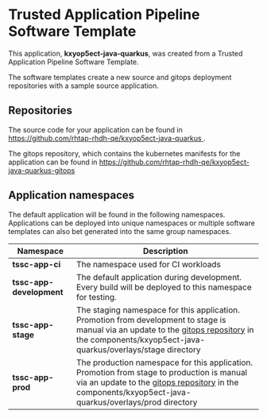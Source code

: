 # Trusted Application Pipeline Software Template

This application, **kxyop5ect-java-quarkus**, was created from a Trusted Application Pipeline Software Template.

The software templates create a new source and gitops deployment repositories with a sample source application. 

## Repositories

The source code for your application can be found in [https://github.com/rhtap-rhdh-qe/kxyop5ect-java-quarkus ](https://github.com/rhtap-rhdh-qe/kxyop5ect-java-quarkus ).
 
The gitops repository, which contains the kubernetes manifests for the application can be found in 
[https://github.com/rhtap-rhdh-qe/kxyop5ect-java-quarkus-gitops ](https://github.com/rhtap-rhdh-qe/kxyop5ect-java-quarkus-gitops ) 

## Application namespaces 

The default application will be found in the following namespaces. Applications can be deployed into unique namespaces or multiple software templates can also bet generated into the same group namespaces.  

|  Namespace   |  Description   |  
| -------- | -------- |
| **tssc-app-ci** | The namespace used for CI workloads |
| **tssc-app-development** | The default application during development. Every build will be deployed to this namespace for testing. |
| **tssc-app-stage** | The staging namespace for this application. Promotion from development to stage is manual via an update to the [gitops repository](https://github.com/rhtap-rhdh-qe/kxyop5ect-java-quarkus-gitops ) in the components/kxyop5ect-java-quarkus/overlays/stage directory |
| **tssc-app-prod** | The production namespace for this application. Promotion from stage to production is manual via an update to the [gitops repository](https://github.com/rhtap-rhdh-qe/kxyop5ect-java-quarkus-gitops ) in the components/kxyop5ect-java-quarkus/overlays/prod directory |